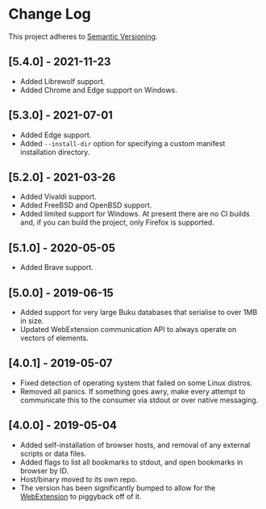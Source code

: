 # Change Log

This project adheres to [Semantic Versioning](http://semver.org/).

## [5.4.0] - 2021-11-23

- Added Librewolf support.
- Added Chrome and Edge support on Windows.

## [5.3.0] - 2021-07-01

- Added Edge support.
- Added `--install-dir` option for specifying a custom manifest installation directory.

## [5.2.0] - 2021-03-26

- Added Vivaldi support.
- Added FreeBSD and OpenBSD support.
- Added limited support for Windows. At present there are no CI builds and, if you can build the project, only Firefox is supported.

## [5.1.0] - 2020-05-05

- Added Brave support.

## [5.0.0] - 2019-06-15

- Added support for very large Buku databases that serialise to over 1MB in size.
- Updated WebExtension communication API to always operate on vectors of elements.

## [4.0.1] - 2019-05-07

- Fixed detection of operating system that failed on some Linux distros.
- Removed all panics. If something goes awry, make every attempt to communicate this to the consumer via stdout or over native messaging.

## [4.0.0] - 2019-05-04

- Added self-installation of browser hosts, and removal of any external scripts or data files.
- Added flags to list all bookmarks to stdout, and open bookmarks in browser by ID.
- Host/binary moved to its own repo.
- The version has been significantly bumped to allow for the [WebExtension](https://github.com/SamHH/bukubrow-host) to piggyback off of it.
